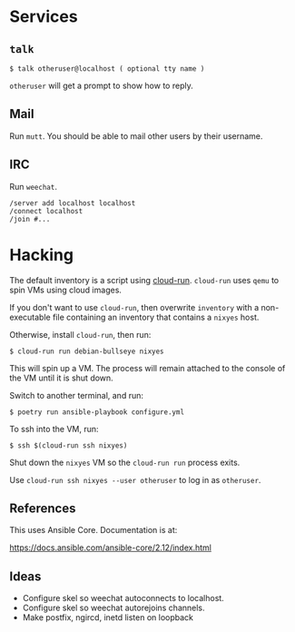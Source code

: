 # Services

## `talk`

```
$ talk otheruser@localhost ( optional tty name )
```

`otheruser` will get a prompt to show how to reply.

## Mail

Run `mutt`.
You should be able to mail other users by their username.

## IRC

Run `weechat`.

```
/server add localhost localhost
/connect localhost
/join #...
```

# Hacking

The default inventory is a script using [cloud-run](https://github.com/alexpdp7/cloud-run).
`cloud-run` uses `qemu` to spin VMs using cloud images.

If you don't want to use `cloud-run`, then overwrite `inventory` with a non-executable file containing an inventory that contains a `nixyes` host.

Otherwise, install `cloud-run`, then run:

```
$ cloud-run run debian-bullseye nixyes
```

This will spin up a VM.
The process will remain attached to the console of the VM until it is shut down.

Switch to another terminal, and run:

```
$ poetry run ansible-playbook configure.yml 
```

To ssh into the VM, run:

```
$ ssh $(cloud-run ssh nixyes)
```

Shut down the `nixyes` VM so the `cloud-run run` process exits.

Use `cloud-run ssh nixyes --user otheruser` to log in as `otheruser`.

## References

This uses Ansible Core. Documentation is at:

https://docs.ansible.com/ansible-core/2.12/index.html

## Ideas

* Configure skel so weechat autoconnects to localhost.
* Configure skel so weechat autorejoins channels.
* Make postfix, ngircd, inetd listen on loopback
